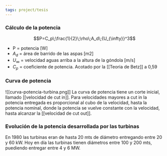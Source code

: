 ```yaml
---
tags: project/tesis
---
```

### Cálculo de la potencia

$$P=C_p\;\frac{1}{2}\;\rho\;A_d\;{U_{\infty}}^3$$
* P = potencia [W]
* $A_d$ = área de barrido de las aspas [m2]
* $U_\infty$ = velocidad aguas arriba a la altura de la góndola [m/s]
* $C_p$ = coeficiente de potencia. Acotado por la [[Teoria de Betz]] a 0,59

### Curva de potencia

![[curva-potencia-turbina.png]]	
La curva de potencia tiene un corte inicial, llamado [[velocidad de cut in]]. Para velocidades mayores a cut in la potencia entregada es proporcional al cubo de la velocidad, hasta la potencia nominal, donde la potencia se vuelve constante con la velocidad, hasta alcanzar la [[velocidad de cut out]].

### Evolución de la potencia desarrollada por las turbinas

En 1980 las turbinas eran de hasta 20 mts de diámetro entregando entre 20 y 60 kW.
Hoy en día las turbinas tienen diámetros entre 100 y 200 mts, puediendo entregar entre 4 y 6 MW.